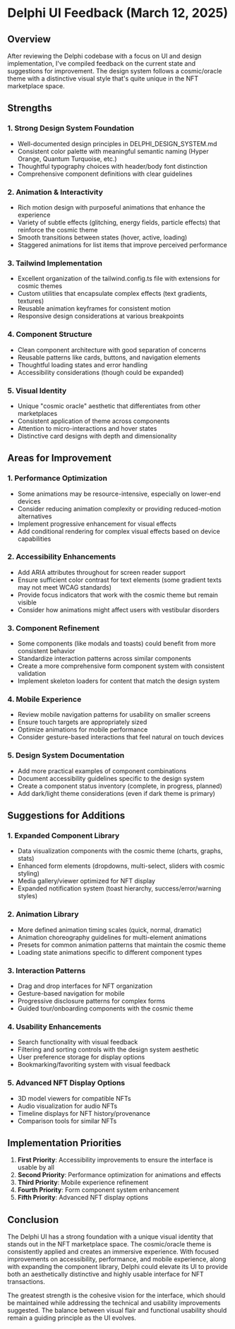 # Delphi UI Feedback (March 12, 2025)

## Overview

After reviewing the Delphi codebase with a focus on UI and design implementation, I've compiled feedback on the current state and suggestions for improvement. The design system follows a cosmic/oracle theme with a distinctive visual style that's quite unique in the NFT marketplace space.

## Strengths

### 1. Strong Design System Foundation
- Well-documented design principles in DELPHI_DESIGN_SYSTEM.md
- Consistent color palette with meaningful semantic naming (Hyper Orange, Quantum Turquoise, etc.)
- Thoughtful typography choices with header/body font distinction
- Comprehensive component definitions with clear guidelines

### 2. Animation & Interactivity
- Rich motion design with purposeful animations that enhance the experience
- Variety of subtle effects (glitching, energy fields, particle effects) that reinforce the cosmic theme
- Smooth transitions between states (hover, active, loading)
- Staggered animations for list items that improve perceived performance

### 3. Tailwind Implementation
- Excellent organization of the tailwind.config.ts file with extensions for cosmic themes
- Custom utilities that encapsulate complex effects (text gradients, textures)
- Reusable animation keyframes for consistent motion
- Responsive design considerations at various breakpoints

### 4. Component Structure
- Clean component architecture with good separation of concerns
- Reusable patterns like cards, buttons, and navigation elements
- Thoughtful loading states and error handling
- Accessibility considerations (though could be expanded)

### 5. Visual Identity
- Unique "cosmic oracle" aesthetic that differentiates from other marketplaces
- Consistent application of theme across components
- Attention to micro-interactions and hover states
- Distinctive card designs with depth and dimensionality

## Areas for Improvement

### 1. Performance Optimization
- Some animations may be resource-intensive, especially on lower-end devices
- Consider reducing animation complexity or providing reduced-motion alternatives
- Implement progressive enhancement for visual effects
- Add conditional rendering for complex visual effects based on device capabilities

### 2. Accessibility Enhancements
- Add ARIA attributes throughout for screen reader support
- Ensure sufficient color contrast for text elements (some gradient texts may not meet WCAG standards)
- Provide focus indicators that work with the cosmic theme but remain visible
- Consider how animations might affect users with vestibular disorders

### 3. Component Refinement
- Some components (like modals and toasts) could benefit from more consistent behavior
- Standardize interaction patterns across similar components
- Create a more comprehensive form component system with consistent validation
- Implement skeleton loaders for content that match the design system

### 4. Mobile Experience
- Review mobile navigation patterns for usability on smaller screens
- Ensure touch targets are appropriately sized
- Optimize animations for mobile performance
- Consider gesture-based interactions that feel natural on touch devices

### 5. Design System Documentation
- Add more practical examples of component combinations
- Document accessibility guidelines specific to the design system
- Create a component status inventory (complete, in progress, planned)
- Add dark/light theme considerations (even if dark theme is primary)

## Suggestions for Additions

### 1. Expanded Component Library
- Data visualization components with the cosmic theme (charts, graphs, stats)
- Enhanced form elements (dropdowns, multi-select, sliders with cosmic styling)
- Media gallery/viewer optimized for NFT display
- Expanded notification system (toast hierarchy, success/error/warning styles)

### 2. Animation Library
- More defined animation timing scales (quick, normal, dramatic)
- Animation choreography guidelines for multi-element animations
- Presets for common animation patterns that maintain the cosmic theme
- Loading state animations specific to different component types

### 3. Interaction Patterns
- Drag and drop interfaces for NFT organization
- Gesture-based navigation for mobile
- Progressive disclosure patterns for complex forms
- Guided tour/onboarding components with the cosmic theme

### 4. Usability Enhancements
- Search functionality with visual feedback
- Filtering and sorting controls with the design system aesthetic
- User preference storage for display options
- Bookmarking/favoriting system with visual feedback

### 5. Advanced NFT Display Options
- 3D model viewers for compatible NFTs
- Audio visualization for audio NFTs
- Timeline displays for NFT history/provenance
- Comparison tools for similar NFTs

## Implementation Priorities

1. **First Priority**: Accessibility improvements to ensure the interface is usable by all
2. **Second Priority**: Performance optimization for animations and effects
3. **Third Priority**: Mobile experience refinement
4. **Fourth Priority**: Form component system enhancement
5. **Fifth Priority**: Advanced NFT display options

## Conclusion

The Delphi UI has a strong foundation with a unique visual identity that stands out in the NFT marketplace space. The cosmic/oracle theme is consistently applied and creates an immersive experience. With focused improvements on accessibility, performance, and mobile experience, along with expanding the component library, Delphi could elevate its UI to provide both an aesthetically distinctive and highly usable interface for NFT transactions.

The greatest strength is the cohesive vision for the interface, which should be maintained while addressing the technical and usability improvements suggested. The balance between visual flair and functional usability should remain a guiding principle as the UI evolves.